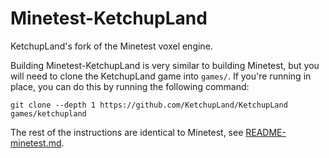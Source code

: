 # Minetest-KetchupLand
KetchupLand's fork of the Minetest voxel engine.

Building Minetest-KetchupLand is very similar to building Minetest, but you will need to clone the KetchupLand game into `games/`. If you're running in place, you can do this by running the following command:

```
git clone --depth 1 https://github.com/KetchupLand/KetchupLand games/ketchupland
```

The rest of the instructions are identical to Minetest, see [README-minetest.md](README-minetest.md).